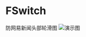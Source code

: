# FSwitch
防网易新闻头部轮滑图
![演示图](https://https://github.com/fengzifeng/FSwitch/blob/master/FSwitch/swtich.gif)

